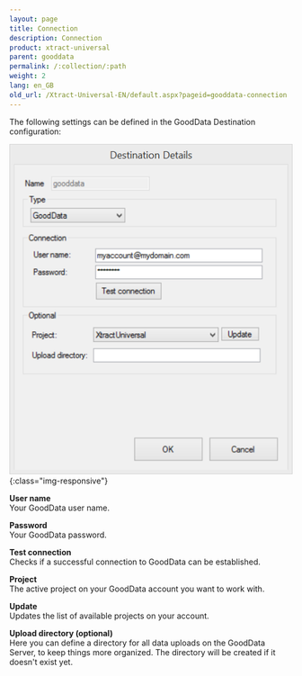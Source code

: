 ```yaml
---
layout: page
title: Connection
description: Connection
product: xtract-universal
parent: gooddata
permalink: /:collection/:path
weight: 2
lang: en_GB
old_url: /Xtract-Universal-EN/default.aspx?pageid=gooddata-connection
---
```


The following settings can be defined in the GoodData Destination configuration:

![GD-Destination-Details](/img/content/GD-Destination-Details.png){:class="img-responsive"}

**User name**<br>
Your GoodData user name.

**Password**<br>
Your GoodData password.

**Test connection**<br>
Checks if a successful connection to GoodData can be established.
             
**Project**<br>
The active project on your GoodData account you want to work with.

**Update**<br>
Updates the list of available projects on your account.
             
**Upload directory (optional)**<br>
Here you can define a directory for all data uploads on the GoodData Server, to keep things more organized.
The directory will be created if it doesn't exist yet.


